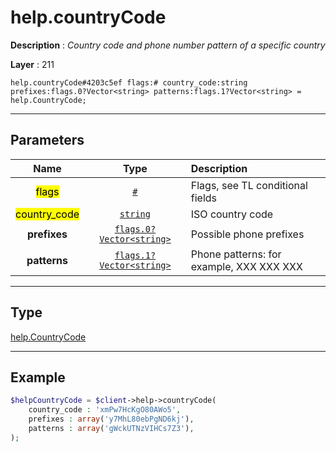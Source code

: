 # help.countryCode

**Description** : *Country code and phone number pattern of a specific country*

**Layer** : 211

```tl
help.countryCode#4203c5ef flags:# country_code:string prefixes:flags.0?Vector<string> patterns:flags.1?Vector<string> = help.CountryCode;
```

---

## Parameters

| Name | Type | Description |
| :---: | :---: | :--- |
| <mark>flags</mark> | [`#`](type/#) | Flags, see TL conditional fields |
| <mark>country_code</mark> | [`string`](type/string) | ISO country code |
| **prefixes** | [`flags.0?Vector<string>`](type/string) | Possible phone prefixes |
| **patterns** | [`flags.1?Vector<string>`](type/string) | Phone patterns: for example, XXX XXX XXX |

---

## Type

[help.CountryCode](type/help.CountryCode)

---

## Example

```php
$helpCountryCode = $client->help->countryCode(
	country_code : 'xmPw7HcKgO80AWo5',
	prefixes : array('y7MhL80ebPgND6kj'),
	patterns : array('gWckUTNzVIHCs7Z3'),
);
```